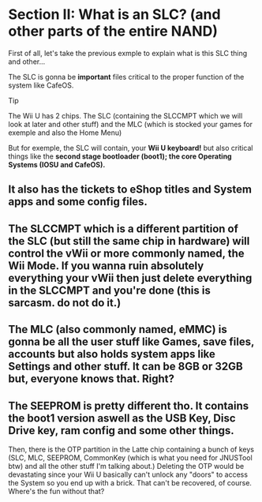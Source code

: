 # Section II: What is an SLC? (and other parts of the entire NAND)

First of all, let's take the previous exmple to explain what is this SLC thing and other...

The SLC is gonna be **important** files critical to the proper function of the system like CafeOS.

> [!TIP]
The Wii U has 2 chips. The SLC (containing the SLCCMPT which we will look at later and other stuff) and the MLC (which is stocked your games for exemple and also the Home Menu)

But for exemple, the SLC will contain, your **Wii U keyboard!** but also critical things like the **second stage bootloader (boot1); the core Operating Systems (IOSU and CafeOS).**

It also has the tickets to eShop titles and System apps and some config files.
----------------------------------------------------------------------------
The SLCCMPT which is a different partition of the SLC (but still the same chip in hardware) will control the vWii or more commonly named, the Wii Mode. If you wanna ruin absolutely everything your vWii then just delete everything in the SLCCMPT and you're done (this is sarcasm. do not do it.)
----------------------------------------------------------------------------
The MLC (also commonly named, eMMC) is gonna be all the user stuff like Games, save files, accounts but also holds system apps like **Settings** and other stuff. It can be 8GB or 32GB but, everyone knows that. Right?
----------------------------------------------------------------------------
The SEEPROM is pretty different tho. It contains the boot1 version aswell as the USB Key, Disc Drive key, ram config and some other things.
----------------------------------------------------------------------------
Then, there is the OTP partition in the Latte chip containing a bunch of keys (SLC, MLC, SEEPROM, CommonKey (which is what you need for JNUSTool btw) and all the other stuff I'm talking about.) Deleting the OTP would be devastating since your Wii U basically can't unlock any "doors" to access the System so you end up with a brick. That can't be recovered, of course. Where's the fun without that?